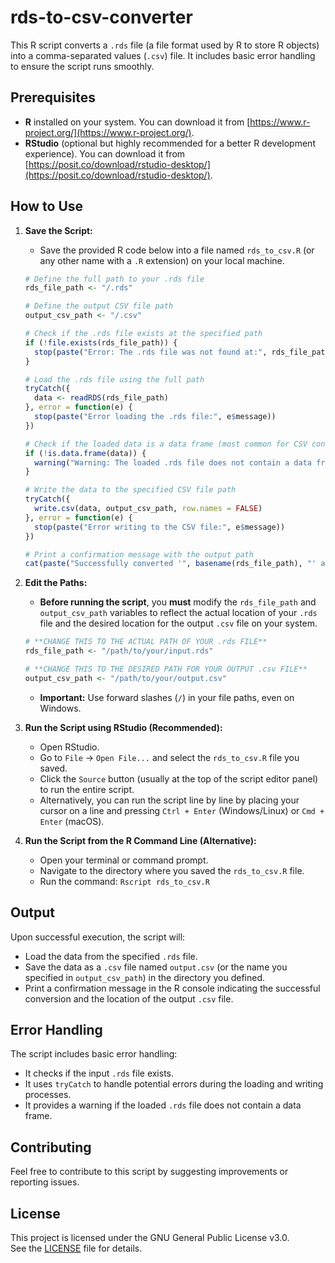 # rds-to-csv-converter

This R script converts a `.rds` file (a file format used by R to store R objects) into a comma-separated values (`.csv`) file. It includes basic error handling to ensure the script runs smoothly.

## Prerequisites

* **R** installed on your system. You can download it from [https://www.r-project.org/](https://www.r-project.org/).
* **RStudio** (optional but highly recommended for a better R development experience). You can download it from [https://posit.co/download/rstudio-desktop/](https://posit.co/download/rstudio-desktop/).

## How to Use

1.  **Save the Script:**
    * Save the provided R code below into a file named `rds_to_csv.R` (or any other name with a `.R` extension) on your local machine.

    ```R
    # Define the full path to your .rds file
    rds_file_path <- "/.rds"

    # Define the output CSV file path
    output_csv_path <- "/.csv"

    # Check if the .rds file exists at the specified path
    if (!file.exists(rds_file_path)) {
      stop(paste("Error: The .rds file was not found at:", rds_file_path))
    }

    # Load the .rds file using the full path
    tryCatch({
      data <- readRDS(rds_file_path)
    }, error = function(e) {
      stop(paste("Error loading the .rds file:", e$message))
    })

    # Check if the loaded data is a data frame (most common for CSV conversion)
    if (!is.data.frame(data)) {
      warning("Warning: The loaded .rds file does not contain a data frame. Attempting to convert as is, but the output might not be in the expected CSV format. Check the structure using str(data).")
    }

    # Write the data to the specified CSV file path
    tryCatch({
      write.csv(data, output_csv_path, row.names = FALSE)
    }, error = function(e) {
      stop(paste("Error writing to the CSV file:", e$message))
    })

    # Print a confirmation message with the output path
    cat(paste("Successfully converted '", basename(rds_file_path), "' and saved it to:", output_csv_path, "\n"))
    ```

2.  **Edit the Paths:**
    * **Before running the script**, you **must** modify the `rds_file_path` and `output_csv_path` variables to reflect the actual location of your `.rds` file and the desired location for the output `.csv` file on your system.

    ```R
    # **CHANGE THIS TO THE ACTUAL PATH OF YOUR .rds FILE**
    rds_file_path <- "/path/to/your/input.rds"

    # **CHANGE THIS TO THE DESIRED PATH FOR YOUR OUTPUT .csv FILE**
    output_csv_path <- "/path/to/your/output.csv"
    ```

    * **Important:** Use forward slashes (`/`) in your file paths, even on Windows.

3.  **Run the Script using RStudio (Recommended):**
    * Open RStudio.
    * Go to `File` -> `Open File...` and select the `rds_to_csv.R` file you saved.
    * Click the `Source` button (usually at the top of the script editor panel) to run the entire script.
    * Alternatively, you can run the script line by line by placing your cursor on a line and pressing `Ctrl + Enter` (Windows/Linux) or `Cmd + Enter` (macOS).

4.  **Run the Script from the R Command Line (Alternative):**
    * Open your terminal or command prompt.
    * Navigate to the directory where you saved the `rds_to_csv.R` file.
    * Run the command: `Rscript rds_to_csv.R`

## Output

Upon successful execution, the script will:

* Load the data from the specified `.rds` file.
* Save the data as a `.csv` file named `output.csv` (or the name you specified in `output_csv_path`) in the directory you defined.
* Print a confirmation message in the R console indicating the successful conversion and the location of the output `.csv` file.

## Error Handling

The script includes basic error handling:

* It checks if the input `.rds` file exists.
* It uses `tryCatch` to handle potential errors during the loading and writing processes.
* It provides a warning if the loaded `.rds` file does not contain a data frame.

## Contributing

Feel free to contribute to this script by suggesting improvements or reporting issues.

## License

This project is licensed under the GNU General Public License v3.0.  
See the [LICENSE](./LICENSE) file for details.
